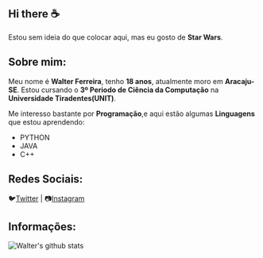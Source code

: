 ## Hi there ☕
Estou sem ideia do que colocar aqui, mas eu gosto de **Star Wars**.

## Sobre mim:
Meu nome é **Walter Ferreira**, tenho **18 anos**, atualmente moro em **Aracaju-SE**.
Estou cursando o **3º Periodo de Ciência da Computação** na **Universidade Tiradentes(UNIT)**.

Me interesso bastante por **Programação**,e aqui estão algumas **Linguagens** que estou aprendendo:
  * PYTHON
  * JAVA
  * C++
  
## Redes Sociais:

🐦[Twitter](https://twitter.com/walter_chuno) |
📷[Instagram](https://www.instagram.com/walter.chuno/)


## Informações:

![Walter's github stats](https://github-readme-stats.vercel.app/api?username=FerreiraWalter&show_icons=true&theme=dracula)
